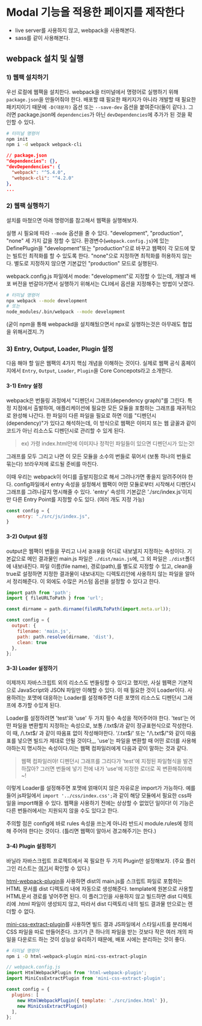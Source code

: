 # Modal 기능을 적용한 페이지를 제작한다

-   live server를 사용하지 않고, webpack을 사용해본다.
-   sass를 같이 사용해본다.

## webpack 설치 및 실행

### 1) 웹팩 설치하기

우선 로컬에 웹팩을 설치한다. webpack을 터미널에서 명령어로 실행하기 위해 `package.json`을 만들어줘야 한다. 배포할 떄 필요한 패키지가 아니라 개발할 때 필요한 패키지이기 때문에 `-D(대문자)` 옵션 또는 `--save-dev` 옵션을 붙여준다(둘이 같다.). 그러면 package.json에 `dependencies`가 아닌 `devDependencies`에 추가가 된 것을 확인할 수 있다.

```bash
# 터미널 명령어
npm init
npm i -d webpack webpack-cli
```

```json
// package.json
"dependencies": {},
"devDependencies": {
  "webpack": "^5.4.0",
  "webpack-cli": "^4.2.0"
},
...
```

### 2) 웹팩 실행하기

설치를 마쳤으면 아래 명령어를 참고해서 웹팩을 실행해보자.  

실행 시 필요에 따라 `--mode` 옵션을 줄 수 있다. "development", "production", "none" 세 가지 값을 정할 수 있다. 환경변수(`webpack.config.js`)에 있는 DefinePlugin을 "development"또는 "production"으로 바꾸고 웹팩이 각 모드에 맞는 빌트인 최적화를 할 수 있도록 한다. "none"으로 지정하면 최적화를 허용하지 않는다. 별도로 지정하지 않으면 기본값인 "production" 모드로 실행된다.  

webpack.config.js 파일에서 mode: "development"로 지정할 수 있는데, 개발과 배포 버전을 번갈아가면서 실행하기 위해서는 CLI에서 옵션을 지정해주는 방법이 낫겠다.

```bash
# 터미널 명령어
npx webpack --mode development
# 또는
node_modules/.bin/webpack --mode development
```

(굳이 npm을 통해 webpackd을 설치해뒀으면서 npx로 실행하는것은 아무래도 협업을 위해서겠지..?)

### 3) Entry, Output, Loader, Plugin 설정

다음 해야 할 일은 웹팩의 4가지 핵심 개념을 이해하는 것이다. 실제로 웹팩 공식 홈페이지에서 `Entry`, `Output`, `Loader`, `Plugin`을 Core Concepots라고 소개한다.

#### 3-1) Entry 설정

webpack은 번들링 과정에서 "디펜던시 그래프(dependency graph)"를 그린다. 특정 지점에서 출발하여, 애플리케이션에 필요한 모든 모듈을 포함하는 그래프를 재귀적으로 완성해 나간다. 한 파일이 다른 파일을 필요로 하면 이를 "디펜던시(dependency)"가 있다고 해석하는데, 이 방식으로 웹팩은 이미지 또는 웹 글꼴과 같이 코드가 아닌 리소스도 디펜던시로 관리할 수 있게 된다. 

> ex) 가령 index.html안에 이미지나 정적인 파일들이 있으면 디펜던시가 있는것!

그래프를 모두 그리고 나면 이 모든 모듈을 소수의 번들로 묶어서 (보통 하나의 번들로 묶는다) 브라우저에 로드될 준비를 마친다.

이때 우리는 webpack이 어디를 출발지점으로 해서 그려나가면 좋을지 알려주어야 한다. config파일에서 entry 속성을 설정해서 웹팩이 어떤 모듈로부터 시작해서 디펜던시 그래프를 그려나갈지 명시해줄 수 있다. 'entry' 속성의 기본값은 './src/index.js'이지만 다른 Entry Point를 지정할 수도 있다. (여러 개도 지정 가능)

```javascript
const config = {
    entry: "./src/js/index.js",
}
```

#### 3-2) Output 설정

output은 웹팩이 번들을 꾸리고 나서 `결과물`을 어디로 내보낼지 지정하는 속성이다. 기본값으로 메인 결과물인 main.js 파일은 `./dist/main.js`에, 그 외 파일은 `./dist`폴더에 내보내진다. 파일 이름(file name), 경로(path),를 별도로 지정할 수 있고, clean을 true로 설정하면 지정한 결과물이 내보내지는 디렉토리안에 사용하지 않는 파일을 알아서 정리해준다. 이 외에도 수많은 커스텀 옵션을 설정할 수 있다고 한다.

```javascript
import path from 'path';
import { fileURLToPath } from 'url';

const dirname = path.dirname(fileURLToPath(import.meta.url));

const config = {
  output: {
    filename: 'main.js',
    path: path.resolve(dirname, 'dist'),
    clean: true
  },
};
```

#### 3-3) Loader 설정하기 

이제까지 자바스크립트 외의 리소스도 번들링할 수 있다고 했지만, 사실 웹팩은 기본적으로 JavaScript와 JSON 파일만 이해할 수 있다. 이 때 필요한 것이 Loader이다. 사용하려는 포맷에 대응하는 Loader를 설정해주면 다른 포맷의 리소스도 디펜던시 그래프에 추가할 수있게 된다. 

Loader를 설정하려면 'test'와 'use' 두 가지 필수 속성을 적어주어야 한다. 'test'는 어떤 파일을 변환할지 지정하는 속성으로, 보통 /\.txt$/과 같이 정규표현식으로 작성한다. 이 때, /\.txt$/ 과 같이 따옴표 없이 작성해야한다. '/\.txt$/' 또는 "/\.txt$/"와 같이 따옴표를 넣으면 빌드가 제대로 안될 것이다,,, 'use'는 파일을 변환할 때 어떤 로더를 사용해야하는지 명시하는 속성이다.이는 웹팩 컴파일러에게 다음과 같이 말하는 것과 같다.

> 웹팩 컴파일러야!
> 디펜던시 그래프를 그리다가 'test'에 지정된 파일형식을 발견하잖아?
> 그러면 번들에 넣기 전에 내가 'use'에 지정한 로더로 꼭 변환해줘야해~!

이렇게 Loader를 설정해주면 포맷에 얽매이지 않은 자유로운 import가 가능하다. 예를 들어 js파일에서 `import '../css/index.css';`과 같이 해당 모듈에서 필요한 css파일을 import해올 수 있다. 웹팩을 사용하기 전에는 상상할 수 없었던 일이다! 이 기능은 다른 번들러에서는 지원되지 않을 수도 있다고 한다. 

주의할 점은 config에 바로 rules 속성을 쓰는게 아니라 반드시 module.rules에 정의해 주어야 한다는 것이다. (틀리면 웹팩이 알아서 경고해주기는 한다.)

#### 3-4) Plugin 설정하기

바닐라 자바스크립트 프로젝트에서 꼭 필요한 두 가지 Plugin만 설정해보자. (주요 플러그인 리스트는 <a href="https://webpack.js.org/plugins/">여기</a>서 확인할 수 있다.)

<a href="https://webpack.js.org/plugins/html-webpack-plugin/">html-webpack-plugin</a>을 사용하면 dist의 main.js를 스크립트 파일로 포함하는 HTML 문서를 dist 디렉토리 내에 자동으로 생성해준다. template에 원본으로 사용할 HTML문서 경로를 넣어주면 된다. 이 플러그인을 사용하지 않고 빌드하면 dist 디렉토리에 .html 파일이 생성되지 않고, 따라서 dist 디렉토리 내의 빌드 결과물 만으로는 렌더할 수 없다.  

<a href="https://webpack.js.org/plugins/mini-css-extract-plugin/">mini-css-extract-plugin</a>를 사용하면 빌드 결과 JS파일에서 스타일시트를 분리해서 CSS 파일을 따로 만들어준다. 크기가 큰 하나의 파일을 받는 것보다 작은 여러 개의 파일을 다운로드 하는 것이 성능상 유리하기 때문에, 배포 시에는 분리하는 것이 좋다. 

```bash
# 터미널 명령어
npm i -D html-webpack-plugin mini-css-extract-plugin
```

```javascript
// webpack.config.js
import HtmlWebpackPlugin from 'html-webpack-plugin';
import MiniCssExtractPlugin from 'mini-css-extract-plugin';

const config = {
  plugins: [
    new HtmlWebpackPlugin({ template: './src/index.html' }), 
    new MiniCssExtractPlugin()
  ],
};
```
